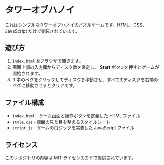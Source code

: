 # タワーオブハノイ

これはシンプルなタワーオブハノイのパズルゲームです。HTML、CSS、JavaScript だけで実装されています。

## 遊び方
1. `index.html` をブラウザで開きます。
2. 画面上部の入力欄からディスク数を設定し、 **Start** ボタンを押すとゲームが開始されます。
3. 3 本のペグをクリックしてディスクを移動させ、すべてのディスクを右端のペグに移動させるとクリアです。

## ファイル構成
- `index.html` - ゲーム画面と操作ボタンを定義した HTML ファイル
- `style.css` - 画面の見た目を整えるスタイルシート
- `script.js` - ゲームのロジックを実装した JavaScript ファイル

## ライセンス
このリポジトリの内容は MIT ライセンスの下で提供されています。
